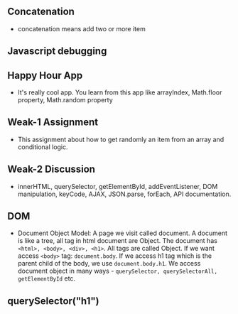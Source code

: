 ## Concatenation
- concatenation means add two or more item

## Javascript debugging

## Happy Hour App
- It's really cool app. You learn from this app like arrayIndex, Math.floor property, Math.random property

## Weak-1 Assignment 
- This assignment about how to get randomly an item from an array and conditional logic. 

## Weak-2 Discussion
- innerHTML, querySelector, getElementById, addEventListener, DOM manipulation, keyCode, AJAX, JSON.parse, forEach, API documentation.

## DOM
- Document Object Model: A page we visit called document. A document is like a tree, all tag in html document are Object. The document has `<html>, <body>, <div>, <h1>`. All tags are called Object. If we want access `<body>` tag: `document.body`. If we access h1 tag which is the parent child of the body, we use `document.body.h1`. We access document object in many ways - `querySelector, querySelectorAll, getElementById` etc.

## querySelector("h1")

